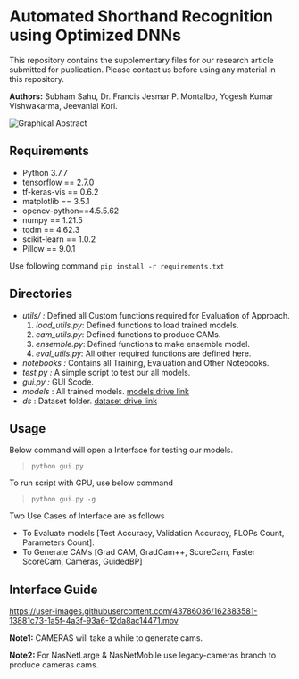 # Automated Shorthand Recognition using Optimized DNNs
This repository contains the supplementary files for our research article submitted for publication. 
Please contact us before using any material in this repository.

**Authors:** Subham Sahu, Dr. Francis Jesmar P. Montalbo, Yogesh Kumar Vishwakarma, Jeevanlal Kori.

![Graphical Abstract](https://user-images.githubusercontent.com/43786036/162385236-3fee82b7-bdc4-4dfe-ac44-a4498d85219c.png)


## Requirements
- Python 3.7.7
- tensorflow == 2.7.0
- tf-keras-vis == 0.6.2
- matplotlib == 3.5.1
- opencv-python==4.5.5.62
- numpy == 1.21.5
- tqdm == 4.62.3
- scikit-learn == 1.0.2
- Pillow == 9.0.1

Use following command
```pip install -r requirements.txt```

## Directories
- *utils/ :* Defined all Custom functions required for Evaluation of Approach.  
    1. *load_utils.py*: Defined functions to load trained models.
    2. *cam_utils.py*: Defined functions to produce CAMs.
    3. *ensemble.py*: Defined functions to make ensemble model.
    4. *eval_utils.py*: All other required functions are defined here.
- *notebooks :* Contains all Training, Evaluation and Other Notebooks.
- *test.py :* A simple script to test our all models. 
- *gui.py :* GUI Scode.
- *models* : All trained models. [models drive link](https://drive.google.com/drive/folders/16lHHTsGacH6Ov6lxngxjHDl_pKzxfEuZ?usp=sharing)
- *ds* : Dataset  folder. [dataset drive link](https://drive.google.com/drive/folders/1uhZaogn_ksJuppiCPH_0xIGqpLywp8QT?usp=sharing)

## Usage
Below command will open a Interface for testing our models.

> ```python gui.py ``` 

To run script with GPU, use below command
> ```python gui.py -g```

Two Use Cases of Interface are as follows 
- To Evaluate models [Test Accuracy, Validation Accuracy, FLOPs Count, Parameters Count].
- To Generate CAMs [Grad CAM, GradCam++, ScoreCam, Faster ScoreCam, Cameras, GuidedBP]

## Interface Guide

https://user-images.githubusercontent.com/43786036/162383581-13881c73-1a5f-4a3f-93a6-12da8ac14471.mov

**Note1:** CAMERAS will take a while to generate cams.

**Note2:** For NasNetLarge & NasNetMobile use legacy-cameras branch to produce cameras cams.
